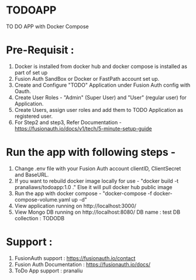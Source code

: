 # TODOAPP
TO DO APP with Docker Compose
# Pre-Requisit : 
1. Docker is installed from docker hub and docker compose is installed as part of set up
2. Fusion Auth SandBox or Docker or FastPath account set up.
3. Create and Configure "TODO" Application under Fusion Auth config with Oauth. 
4. Create User Roles - "Admin" (Super User) and "User" (regular user) for Application.
4. Create Users, assign user roles and add them to TODO Application as registered user.
4. For Step2 and step3, Refer Documentation -  https://fusionauth.io/docs/v1/tech/5-minute-setup-guide 
# Run the app with following steps -
1. Change .env file with your Fusion Auth account clientID, ClientSecret and BaseURL.
2. If you want to rebuild docker image locally for use - 
    "docker build -t pranaliaws/todoapp:1.0 ." 
   Else it will pull docker hub public image
3. Run the app with docker compose -
 "docker-compose -f docker-compose-volume.yaml up -d"
4. View application running on http://localhost:3000/
5. View Mongo DB running on http://localhost:8080/
   DB name : test
   DB collection : TODODB

# Support :
1. FusionAuth support        : https://fusionauth.io/contact
2. Fusion Auth Documentation : https://fusionauth.io/docs/
3. ToDo App support          : pranaliu
